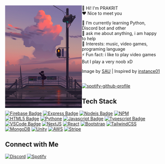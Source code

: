 <p float="left">
  <img src='pic.jpg' width='250' align="left">
  <p float="left">

  👋 Hi! I'm PRAKRIT <br>
  ❤ Nice to meet you 
  
  🌱 I’m currently learning Python, Discord bot and other<br>
  💬 ask me about anything, i am happy to help<br>
  💜 Interests: music, video games, programing language<br>
  ⚡ Fun fact: i like to play video games But I play a very noob xD

  Image by [SAU](https://twitter.com/bysau_/status/1197884610358763521) | 
  Inspired by [instance01](https://github.com/instance01/instance01)<br><br>
  
  [![spotify-github-profile](https://spotify-github-profile.vercel.app/api/view?uid=yioz5owf1lq36k6pn82ie126p&cover_image=true&theme=novatorem&bar_color=53b14f&bar_color_cover=false)](https://spotify-github-profile.vercel.app/api/view?uid=yioz5owf1lq36k6pn82ie126p&redirect=false)

    
  ## Tech Stack

[![Firebase Badge](https://img.shields.io/badge/-Firebase-FFCA28?style=for-the-badge&labelColor=0d1117&logo=firebase&logoColor=FFCA28)](#)
[![Express Badge](https://img.shields.io/badge/-Expressjs-000000?style=for-the-badge&labelColor=0d1117&logo=express&logoColor=FFFFFF)](#)
[![Nodejs Badge](https://img.shields.io/badge/-Nodejs-3C873A?style=for-the-badge&labelColor=0d1117&logo=node.js&logoColor=3C873A)](#)
[![NPM](https://img.shields.io/badge/-npm-CB3837?style=for-the-badge&labelColor=0d1117&logo=npm&logoColor=CB3837)](#)
[![HTML5 Badge](https://img.shields.io/badge/-HTML5-E34F26?style=for-the-badge&labelColor=0d1117&logo=HTML5&logoColor=E34F26)](#)
[![Pythone](https://img.shields.io/badge/-Python-3776AB?style=for-the-badge&labelColor=0d1117&logo=python&logoColor=3776AB)](#)
[![Javascript Badge](https://img.shields.io/badge/-Javascript-F0DB4F?style=for-the-badge&labelColor=0d1117&logo=javascript&logoColor=F0DB4F)](#)
[![Typescript Badge](https://img.shields.io/badge/-Typescript-007acc?style=for-the-badge&labelColor=0d1117&logo=typescript&logoColor=007acc)](#)
[![VSCode Badge](https://img.shields.io/badge/-VSCode-007ACC?style=for-the-badge&labelColor=0d1117&logo=visual-studio-code&logoColor=007ACC)](#)
[![NextJS](https://img.shields.io/badge/-NextJS-000000?style=for-the-badge&labelColor=0d1117&logo=next.js&logoColor=000000)](#)
[![React](https://img.shields.io/badge/-React-61DAFB?style=for-the-badge&labelColor=0d1117&logo=react&logoColor=61DAFB)](#)
[![Bootstrap](https://img.shields.io/badge/-Bootstrap-7952B3?style=for-the-badge&labelColor=0d1117&logo=bootstrap&logoColor=7952B3)](#)
[![TailwindCSS](https://img.shields.io/badge/-tailwindcss-06B6D4?style=for-the-badge&labelColor=0d1117&logo=tailwindcss&logoColor=06B6D4)](#)
[![MongoDB](https://img.shields.io/badge/-MongoDB-47A248?style=for-the-badge&labelColor=0d1117&logo=mongodb&logoColor=47A248)](#)
[![Unity](https://img.shields.io/badge/-unity-000000?style=for-the-badge&labelColor=0d1117&logo=unity&logoColor=000000)](#)
[![AWS](https://img.shields.io/badge/-AWS-FF9900?style=for-the-badge&labelColor=0d1117&logo=amazonaws&logoColor=FF9900)](#)
[![Stripe](https://img.shields.io/badge/-Stripe-008CDD?style=for-the-badge&labelColor=0d1117&logo=stripe&logoColor=008CDD)](#)


    
  ## Connect with Me
  [![Discord](https://img.shields.io/badge/Discord-5865F2?style=for-the-badge&logo=discord&logoColor=white)](https://discord.com/users/262532553993486338)
  [![Spotify](https://img.shields.io/badge/Spotify-1ED760?&style=for-the-badge&logo=spotify&logoColor=white)](https://open.spotify.com/user/21wzykzlqjdoxq5ihhpn4nl6i)

<!-- 
  ## Support

  if you like what i do, maybe consider buying me a coffee/tea 🥺👉👈<br><br>
  [![ko-fi](https://ko-fi.com/img/githubbutton_sm.svg)](https://ko-fi.com/staciax)
-->
    
<!-- 
  <p  align="center">
<img src="https://raw.githubusercontent.com/bornmay/bornmay/Update/svg/Bottom.svg">  
  <a href="https://github.com/staciax">
    <img src="https://komarev.com/ghpvc/?username=staciax">
</a>
<a href="https://github.com/staciax?tab=followers"><img src="https://img.shields.io/github/followers/staciax?label=Followers&style=social" alt="GitHub Badge"></a>
-->



  </p>
</p>



<!-- <p align="center">
  <a href="https://spotify-github-profile.vercel.app/api/view?uid=yioz5owf1lq36k6pn82ie126p&redirect=false">
    <img src="https://spotify-github-profile.vercel.app/api/view?uid=yioz5owf1lq36k6pn82ie126p&cover_image=true&theme=novatorem&bar_color=53b14f&bar_color_cover=false" alt="Angel Santiago Jaime Zavala's DEV Profile">
  </a><br>
    <a href="https://github.com/staciax">
        <img src="https://komarev.com/ghpvc/?username=staciax">
    </a>
    <a href="https://github.com/staciax?tab=followers"><img src="https://img.shields.io/github/followers/staciax?label=Followers&style=social" alt="GitHub Badge"></a>
</p>
<!--  -->
<!-- [![spotify-github-profile](https://spotify-github-profile.vercel.app/api/view?uid=yioz5owf1lq36k6pn82ie126p&cover_image=true&theme=novatorem&bar_color=53b14f&bar_color_cover=false)](https://spotify-github-profile.vercel.app/api/view?uid=yioz5owf1lq36k6pn82ie126p&redirect=false) --> 
